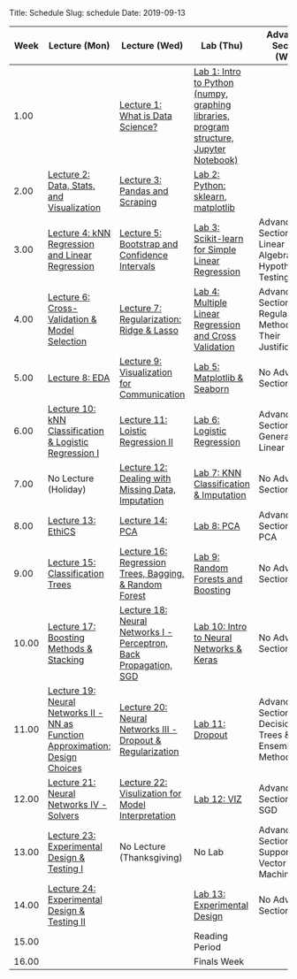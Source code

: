 Title: Schedule
Slug: schedule
Date: 2019-09-13


|Week|Lecture (Mon)|Lecture (Wed)|Lab (Thu)|Advanced Section (Wed)|Assignment (R:Released Tue - D:Due Wed)||
|-----|-----|-----|-----|-----|-----|-----|
|1.00||[Lecture 1: What is Data Science?]({filename}/lectures/lecture1/index.md)|[Lab 1: Intro to Python (numpy, graphing libraries, program structure, Jupyter Notebook)]({filename}/labs/lab01/index.md)||R:HW0||
|2.00|[Lecture 2: Data, Stats, and Visualization]({filename}/lectures/lecture2/index.md)|[Lecture 3: Pandas and Scraping]({filename}/lectures/lecture3/index.md)|[Lab 2: Python: sklearn, matplotlib]({filename}/labs/lab02/index.md)||R:HW1 - D:HW0||
|3.00|[Lecture 4: kNN Regression and Linear Regression]({filename}/lectures/lecture4/index.md)|[Lecture 5: Bootstrap and Confidence Intervals]({filename}/lectures/lecture5/index.md)|[Lab 3: Scikit-learn for Simple Linear Regression]({filename}/labs/lab03/index.md)|Advanced Section 1: Linear Algebra and Hypothesis Testing|R:HW2 - D:HW1||
|4.00|[Lecture 6: Cross-Validation & Model Selection]({filename}/lectures/lecture6/index.md)|[Lecture 7: Regularization: Ridge & Lasso]({filename}/lectures/lecture7/index.md)|[Lab 4: Multiple Linear Regression and Cross Validation]({filename}/labs/lab04/index.md)|Advanced Section 2: Regularization Methods and Their Justifications|R:HW3 - D:HW2||
|5.00|[Lecture 8: EDA]({filename}/lectures/lecture8/index.md)|[Lecture 9:  Visualization for Communication]({filename}/lectures/lecture9/index.md)|[Lab 5: Matplotlib & Seaborn]({filename}/labs/lab05/index.md)|No Advanced Section|No Assignment||
|6.00|[Lecture 10: kNN Classification & Logistic Regression I]({filename}/lectures/lecture10/index.md)|[Lecture 11: Loistic Regression II]({filename}/lectures/lecture11/index.md)|[Lab 6: Logistic Regression]({filename}/labs/lab06/index.md)|Advanced Section 3: Generalized Linear Models|R:HW4 - D:HW3||
|7.00|No Lecture (Holiday)|[Lecture 12: Dealing with Missing Data, Imputation]({filename}/lectures/lecture12/index.md)|[Lab 7: KNN Classification & Imputation]({filename}/labs/lab07/index.md)|No Advanced Section|No Assignment||
|8.00|[Lecture 13:  EthiCS]({filename}/lectures/lecture13/index.md)|[Lecture 14: PCA]({filename}/lectures/lecture14/index.md)|[Lab 8: PCA]({filename}/labs/lab08/index.md)|Advanced Section 4: PCA|R:HW5 - D:HW4||
|9.00|[Lecture 15: Classification Trees]({filename}/lectures/lecture15/index.md)|[Lecture 16: Regression Trees, Bagging, & Random Forest]({filename}/lectures/lecture16/index.md)|[Lab 9: Random Forests and Boosting]({filename}/labs/lab09/index.md)|No Advanced Section|R:HW6 - D:HW5||
|10.00|[Lecture 17: Boosting Methods & Stacking]({filename}/lectures/lecture17/index.md)|[Lecture 18: Neural Networks I - Perceptron, Back Propagation, SGD]({filename}/lectures/lecture18/index.md)|[Lab 10: Intro to Neural Networks & Keras]({filename}/labs/lab10/index.md)|No Advanced Section|No Assignment||
|11.00|[Lecture 19: Neural Networks II - NN as Function Approximation; Design Choices]({filename}/lectures/lecture19/index.md)|[Lecture 20: Neural Networks III - Dropout & Regularization]({filename}/lectures/lecture20/index.md)|[Lab 11: Dropout]({filename}/labs/lab11/index.md)|Advanced Section 5: Decision Trees & Ensemble Methods|R:HW7(individual) D:HW6||
|12.00|[Lecture 21: Neural Networks IV - Solvers]({filename}/lectures/lecture21/index.md)|[Lecture 22: Visulization for Model Interpretation]({filename}/lectures/lecture22/index.md)|[Lab 12: VIZ]({filename}/labs/lab12/index.md)|Advanced Section 6: SGD|No Assignment||
|13.00|[Lecture 23: Experimental Design & Testing I]({filename}/lectures/lecture23/index.md)|No Lecture (Thanksgiving)|No Lab|Advanced Section 9: Support Vector Machines|R:HW8 - D:HW7 *[Due on Tuesday]*||
|14.00|[Lecture 24: Experimental Design & Testing II]({filename}/lectures/lecture24/index.md)||[Lab 13: Experimental Design]({filename}/labs/lab13/index.md)|No Advanced Section|D:HW8||
|15.00|||Reading Period||||
|16.00|||Finals Week||||
